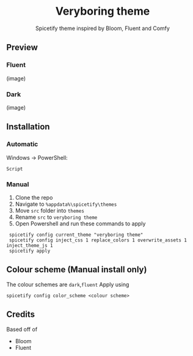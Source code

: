 <div align = "center">
<h1>Veryboring theme</h1>
<p>Spicetify theme inspired by Bloom, Fluent and Comfy</p>
</div>

## Preview

### Fluent

(image)

### Dark

(image)

## Installation

### Automatic
Windows → PowerShell:

```Script```
### Manual
1. Clone the repo
2. Navigate to ```%appdata%\spicetify\themes```
3. Move `src` folder into `themes`
4. Rename `src` to `veryboring theme`
4. Open Powershell and run these commands to apply

```
 spicetify config current_theme "veryboring theme"
 spicetify config inject_css 1 replace_colors 1 overwrite_assets 1 inject_theme_js 1
 spicetify apply
```
## Colour scheme (Manual install only)
The colour schemes are `dark`,`fluent` Apply using 

`spicetify config color_scheme <colour scheme>`

## Credits
Based off of
- Bloom
- Fluent